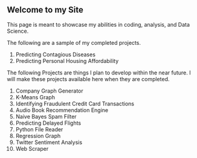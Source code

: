 ## Welcome to my Site

This page is meant to showcase my abilities in coding, analysis, and Data Science.

The following are a sample of my completed projects.

1. Predicting Contagious Diseases
2. Predicting Personal Housing Affordability


The following Projects are things I plan to develop within the near future. I will make these projects available here when they are completed.

1. Company Graph Generator
2. K-Means Graph
3. Identifying Fraudulent Credit Card Transactions
4. Audio Book Recommendation Engine
5. Naive Bayes Spam Filter
6. Predicting Delayed Flights
7. Python File Reader
8. Regression Graph
9. Twitter Sentiment Analysis
10. Web Scraper
